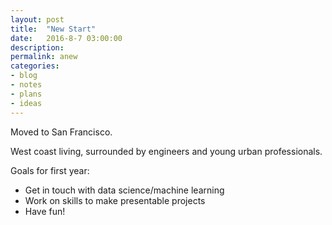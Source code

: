 ```yaml
---
layout: post
title:  "New Start"
date:   2016-8-7 03:00:00
description: 
permalink: anew
categories:
- blog
- notes
- plans
- ideas
---
```


Moved to San Francisco.

West coast living, surrounded by engineers and young urban professionals. 

Goals for first year:

- Get in touch with data science/machine learning
- Work on skills to make presentable projects
- Have fun! 

